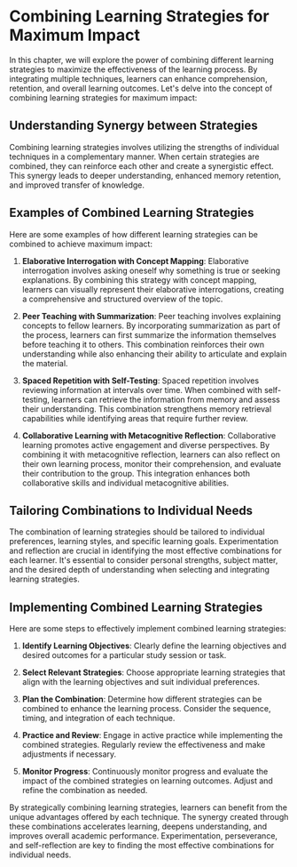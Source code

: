 Combining Learning Strategies for Maximum Impact
=========================================================

In this chapter, we will explore the power of combining different learning strategies to maximize the effectiveness of the learning process. By integrating multiple techniques, learners can enhance comprehension, retention, and overall learning outcomes. Let's delve into the concept of combining learning strategies for maximum impact:

Understanding Synergy between Strategies
----------------------------------------

Combining learning strategies involves utilizing the strengths of individual techniques in a complementary manner. When certain strategies are combined, they can reinforce each other and create a synergistic effect. This synergy leads to deeper understanding, enhanced memory retention, and improved transfer of knowledge.

Examples of Combined Learning Strategies
----------------------------------------

Here are some examples of how different learning strategies can be combined to achieve maximum impact:

1. **Elaborative Interrogation with Concept Mapping**: Elaborative interrogation involves asking oneself why something is true or seeking explanations. By combining this strategy with concept mapping, learners can visually represent their elaborative interrogations, creating a comprehensive and structured overview of the topic.

2. **Peer Teaching with Summarization**: Peer teaching involves explaining concepts to fellow learners. By incorporating summarization as part of the process, learners can first summarize the information themselves before teaching it to others. This combination reinforces their own understanding while also enhancing their ability to articulate and explain the material.

3. **Spaced Repetition with Self-Testing**: Spaced repetition involves reviewing information at intervals over time. When combined with self-testing, learners can retrieve the information from memory and assess their understanding. This combination strengthens memory retrieval capabilities while identifying areas that require further review.

4. **Collaborative Learning with Metacognitive Reflection**: Collaborative learning promotes active engagement and diverse perspectives. By combining it with metacognitive reflection, learners can also reflect on their own learning process, monitor their comprehension, and evaluate their contribution to the group. This integration enhances both collaborative skills and individual metacognitive abilities.

Tailoring Combinations to Individual Needs
------------------------------------------

The combination of learning strategies should be tailored to individual preferences, learning styles, and specific learning goals. Experimentation and reflection are crucial in identifying the most effective combinations for each learner. It's essential to consider personal strengths, subject matter, and the desired depth of understanding when selecting and integrating learning strategies.

Implementing Combined Learning Strategies
-----------------------------------------

Here are some steps to effectively implement combined learning strategies:

1. **Identify Learning Objectives**: Clearly define the learning objectives and desired outcomes for a particular study session or task.

2. **Select Relevant Strategies**: Choose appropriate learning strategies that align with the learning objectives and suit individual preferences.

3. **Plan the Combination**: Determine how different strategies can be combined to enhance the learning process. Consider the sequence, timing, and integration of each technique.

4. **Practice and Review**: Engage in active practice while implementing the combined strategies. Regularly review the effectiveness and make adjustments if necessary.

5. **Monitor Progress**: Continuously monitor progress and evaluate the impact of the combined strategies on learning outcomes. Adjust and refine the combination as needed.

By strategically combining learning strategies, learners can benefit from the unique advantages offered by each technique. The synergy created through these combinations accelerates learning, deepens understanding, and improves overall academic performance. Experimentation, perseverance, and self-reflection are key to finding the most effective combinations for individual needs.
